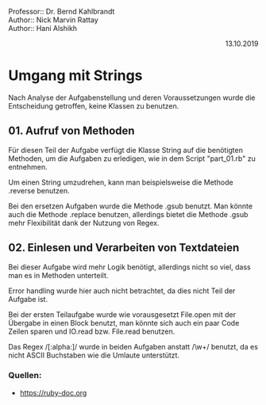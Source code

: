 Professor:: Dr. Bernd Kahlbrandt  
Author:: Nick Marvin Rattay  
Author:: Hani Alshikh  
<div style="text-align: right">13.10.2019</div>

# Umgang mit Strings

Nach Analyse der Aufgabenstellung und deren Voraussetzungen wurde die Entscheidung getroffen, keine Klassen zu benutzen.

## 01. Aufruf von Methoden

Für diesen Teil der Aufgabe verfügt die Klasse String auf die benötigten Methoden, um die Aufgaben zu erledigen, wie in dem Script "part_01.rb" zu entnehmen.

Um einen String umzudrehen, kann man beispielsweise die Methode .reverse benutzen.

Bei den ersetzen Aufgaben wurde die Methode .gsub benutzt. Man könnte auch die Methode .replace benutzen, allerdings bietet die Methode .gsub mehr Flexibilität dank der Nutzung von Regex. 

## 02. Einlesen und Verarbeiten von Textdateien

Bei dieser Aufgabe wird mehr Logik benötigt, allerdings nicht so viel, dass man es in Methoden unterteilt.

Error handling wurde hier auch nicht betrachtet, da dies nicht Teil der Aufgabe ist.

Bei der ersten Teilaufgabe wurde wie vorausgesetzt File.open mit der Übergabe in einen Block benutzt, man könnte sich auch ein paar Code Zeilen sparen und IO.read bzw. File.read benutzen.


Das Regex /[:alpha:]/ wurde in beiden Aufgaben anstatt  /\w+/ benutzt, da es nicht ASCII Buchstaben wie die Umlaute unterstützt.


### Quellen:
- https://ruby-doc.org
